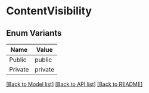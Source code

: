 # ContentVisibility

## Enum Variants

| Name | Value |
|---- | -----|
| Public | public |
| Private | private |


[[Back to Model list]](../README.md#documentation-for-models) [[Back to API list]](../README.md#documentation-for-api-endpoints) [[Back to README]](../README.md)


